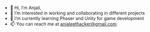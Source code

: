 - 👋 Hi, I’m Anjali, 
- 👀 I’m interested in working and collaborating in different projects
- 🌱 I’m currently learning Phaser and Unity for game development
- 📫 You can reach me at anjaleethacker@gmail.com


